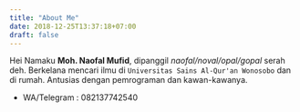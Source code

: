 ```yaml
---
title: "About Me"
date: 2018-12-25T13:37:18+07:00
draft: false
---
```

Hei Namaku **Moh. Naofal Mufid**, dipanggil *naofal/noval/opal/gopal* serah deh.
Berkelana mencari ilmu di `Universitas Sains Al-Qur'an Wonosobo` dan di rumah.
Antusias dengan pemrograman dan kawan-kawanya.

- WA/Telegram : 082137742540